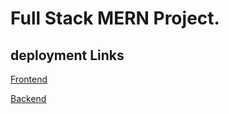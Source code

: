 # Full Stack MERN Project. 
 
## deployment Links

  [Frontend](https://memories-frontend-pi.vercel.app/)

  [Backend](https://memories-backend-seven.vercel.app/)